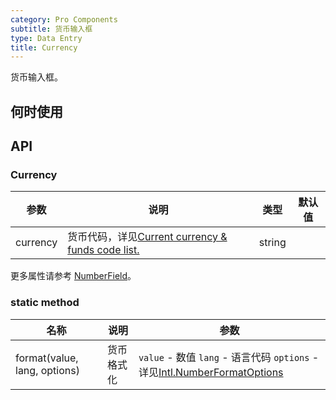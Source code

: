 ```yaml
---
category: Pro Components
subtitle: 货币输入框
type: Data Entry
title: Currency
---
```


货币输入框。

## 何时使用



## API

### Currency

| 参数      | 说明                                     | 类型        |默认值 |
|-----------|------------------------------------------|------------|--------|
| currency | 货币代码，详见[Current currency & funds code list.](https://www.currency-iso.org/en/home/tables/table-a1.html) | string  |  |

更多属性请参考 [NumberField](/components-pro/number-field/#NumberField)。

### static method

| 名称 | 说明 | 参数 |
| --- | --- | ------------------------------------------- |
| format(value, lang, options) | 货币格式化 | `value` - 数值 `lang` - 语言代码 `options` - 详见[Intl.NumberFormatOptions](https://developer.mozilla.org/zh-CN/docs/Web/JavaScript/Reference/Global_Objects/NumberFormat)  |

<style>
.code-box .c7n-row {
  margin-bottom: .24rem;
}
</style>
